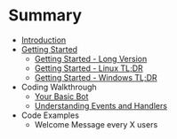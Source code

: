 # Summary

* [Introduction](README.md)
* [Getting Started](getting-started/README.md)
   * [Getting Started - Long Version](getting-started/the-long-version.md)
   * [Getting Started - Linux TL;DR](getting-started/linux-tldr.md)
   * [Getting Started - Windows TL;DR](getting-started/windows-tldr.md)
* Coding Walkthrough
   * [Your Basic Bot](coding-walkthroughs/your_basic_bot.md)
   * [Understanding Events and Handlers](coding-walkthroughs/events_and_handlers.md)
* Code Examples
   * Welcome Message every X users

